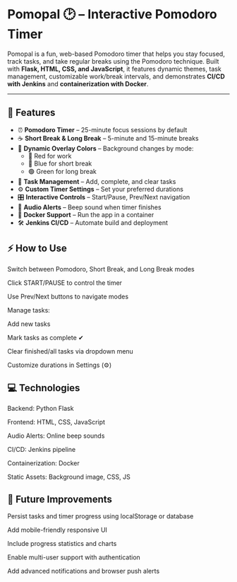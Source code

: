 # Pomopal 🕑 – Interactive Pomodoro Timer

Pomopal is a fun, web-based Pomodoro timer that helps you stay focused, track tasks, and take regular breaks using the Pomodoro technique. Built with **Flask, HTML, CSS, and JavaScript**, it features dynamic themes, task management, customizable work/break intervals, and demonstrates **CI/CD with Jenkins** and **containerization with Docker**.

---

## 🌟 Features

- ⏰ **Pomodoro Timer** – 25-minute focus sessions by default  
- ☕ **Short Break & Long Break** – 5-minute and 15-minute breaks  
- 🎨 **Dynamic Overlay Colors** – Background changes by mode:  
  - 🔴 Red for work  
  - 🔵 Blue for short break  
  - 🟢 Green for long break  
- 📝 **Task Management** – Add, complete, and clear tasks  
- ⚙️ **Custom Timer Settings** – Set your preferred durations  
- 🎛️ **Interactive Controls** – Start/Pause, Prev/Next navigation  
- 🔔 **Audio Alerts** – Beep sound when timer finishes  
- 🐳 **Docker Support** – Run the app in a container  
- 🛠️ **Jenkins CI/CD** – Automate build and deployment


## ⚡ How to Use
Switch between Pomodoro, Short Break, and Long Break modes

Click START/PAUSE to control the timer

Use Prev/Next buttons to navigate modes

Manage tasks:

Add new tasks

Mark tasks as complete ✔

Clear finished/all tasks via dropdown menu

Customize durations in Settings (⚙)

## 💻 Technologies
Backend: Python Flask

Frontend: HTML, CSS, JavaScript

Audio Alerts: Online beep sounds

CI/CD: Jenkins pipeline

Containerization: Docker

Static Assets: Background image, CSS, JS

## 🌱 Future Improvements
Persist tasks and timer progress using localStorage or database

Add mobile-friendly responsive UI

Include progress statistics and charts

Enable multi-user support with authentication

Add advanced notifications and browser push alerts